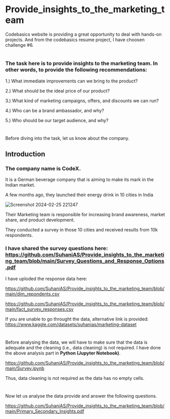 # Provide_insights_to_the_marketing_team
Codebasics website is providing a great opportunity to deal with hands-on projects. And from the codebasics resume project, I have choosen challenge #6.
#
### The task here is to provide insights to the marketing team. In other words, to provide the following recommendations:
1.) What immediate improvements can we bring to the product?

2.) What should be the ideal price of our product?

3.) What kind of marketing campaigns, offers, and discounts we can run?

4.) Who can be a brand ambassador, and why?

5.) Who should be our target audience, and why?
#
Before diving into the task, let us know about the company.

## Introduction
### The company name is CodeX.
It is a German beverage company that is aiming to make its mark in the Indian market. 

A few months ago, they launched their energy drink in 10 cities in India

![Screenshot 2024-02-25 221247](https://github.com/SuhaniAS/Provide_insights_to_the_marketing_team/assets/137792301/39dc5d9c-f53f-4ca7-b7c3-9dc8981e2ee6)

Their Marketing team is responsible for increasing brand awareness, market share, and product development.

They conducted a survey in those 10 cities and received results from 10k respondents.

### I have shared the survey questions here: https://github.com/SuhaniAS/Provide_insights_to_the_marketing_team/blob/main/Survey_Questions_and_Response_Options.pdf

I have uploded the response data here: 

https://github.com/SuhaniAS/Provide_insights_to_the_marketing_team/blob/main/dim_repondents.csv

https://github.com/SuhaniAS/Provide_insights_to_the_marketing_team/blob/main/fact_survey_responses.csv

If you are unable to go throught the data, alternative link is provided: 
https://www.kaggle.com/datasets/suhanias/marketing-dataset

#
Before analysing the data, we will have to make sure that the data is adequate and the cleaning (i.e., data cleaning) is not required.
I have done the above analysis part in __Python (Jupyter Notebook)__.

https://github.com/SuhaniAS/Provide_insights_to_the_marketing_team/blob/main/Survey.ipynb

Thus, data cleaning is not required as the data has no empty cells.
#
Now let us analyse the data provide and answer the following questions.

https://github.com/SuhaniAS/Provide_insights_to_the_marketing_team/blob/main/Primary_Secondary_Insights.pdf


